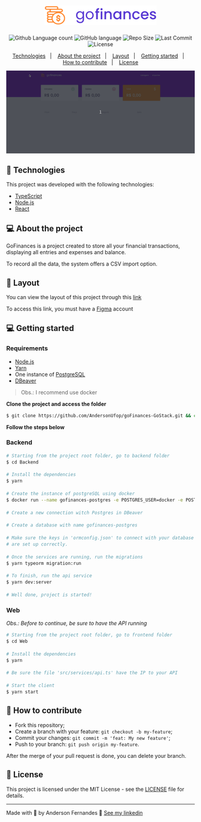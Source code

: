 <h1 align="center">
  <img alt="GoFinances" title="#goFinances" src="logo.svg" width="300px">
</h1>

<p align="center">
  <img alt="Github Language count" src="https://img.shields.io/github/languages/count/AndersonUfop/goFinances-GoStack?color=%235636D3">
  <img alt="GitHub language" src="https://img.shields.io/github/languages/top/AndersonUfop/goFinances-GoStack?color=%235636D3">
  <img alt="Repo Size" src="https://img.shields.io/github/repo-size/AndersonUfop/goFinances-goStack?color=%235636D3">
  <img alt="Last Commit" src="https://img.shields.io/github/last-commit/AndersonUfop/goFinances-goStack?color=blue">
  <img alt="License" src="https://img.shields.io/github/license/AndersonUfop/goFinances-GoStack?color=blue">
</p>

<p align="center">
  <a href="#rocket-technologies">Technologies</a>&nbsp;&nbsp;&nbsp;|&nbsp;&nbsp;&nbsp;
  <a href="#-about-the-project">About the project</a>&nbsp;&nbsp;&nbsp;|&nbsp;&nbsp;&nbsp;
  <a href="#-layout">Layout</a>&nbsp;&nbsp;&nbsp;|&nbsp;&nbsp;&nbsp;
  <a href="#-getting-started">Getting started</a>&nbsp;&nbsp;&nbsp;|&nbsp;&nbsp;&nbsp;
  <a href="#-how-to-contribute">How to contribute</a>&nbsp;&nbsp;&nbsp;|&nbsp;&nbsp;&nbsp;
  <a href="#memo-license">License</a>
</p>

<img alt="Layout" src="layout.gif">


## :rocket: Technologies

This project was developed with the following technologies:

- [TypeScript](https://www.typescriptlang.org/docs/home.html)
- [Node.js](https://nodejs.org/en/)
- [React](https://reactjs.org)

## 💻 About the project 

GoFinances is a project created to store all your financial transactions, displaying all entries and expenses and balance. 

To record all the data, the system offers a CSV import option.

## 🔖 Layout

You can view the layout of this project through this [link](https://www.figma.com/file/EgOhyj1Inz14dhWGVhRlhr/GoFinances?node-id=1%3A863)

To access this link, you must have a [Figma](https://www.figma.com/) account


## 💻 Getting started

### Requirements

- [Node.js](https://nodejs.org/en/)
- [Yarn](https://classic.yarnpkg.com/)
- One instance of [PostgreSQL](https://www.postgresql.org/)
- [DBeaver](https://dbeaver.io/)

> Obs.: I recommend use docker

**Clone the project and access the folder**

```bash
$ git clone https://github.com/AndersonUfop/goFinances-GoStack.git && cd gofinances-GoStack
```

**Follow the steps below**

### Backend

```bash
# Starting from the project root folder, go to backend folder
$ cd Backend

# Install the dependencies
$ yarn

# Create the instance of postgreSQL using docker
$ docker run --name gofinances-postgres -e POSTGRES_USER=docker -e POSTGRES_PASSWORD=docker -p 5432:5432 -d postgres

# Create a new connection witch Postgres in DBeaver

# Create a database with name gofinances-postgres

# Make sure the keys in 'ormconfig.json' to connect with your database
# are set up correctly.

# Once the services are running, run the migrations
$ yarn typeorm migration:run

# To finish, run the api service
$ yarn dev:server

# Well done, project is started!
```

### Web

_Obs.: Before to continue, be sure to have the API running_

```bash
# Starting from the project root folder, go to frontend folder
$ cd Web

# Install the dependencies
$ yarn

# Be sure the file 'src/services/api.ts' have the IP to your API

# Start the client
$ yarn start
```


## 🤔 How to contribute

- Fork this repository;
- Create a branch with your feature: `git checkout -b my-feature`;
- Commit your changes: `git commit -m 'feat: My new feature'`;
- Push to your branch: `git push origin my-feature`.

After the merge of your pull request is done, you can delete your branch.

## :memo: License
This project is licensed under the MIT License - see the [LICENSE](LICENSE.md) file for details.

---

Made with 💜 by Anderson Fernandes 👋 [See my linkedin](https://www.linkedin.com/in/anderson-fernandes-8b5a50135/)
